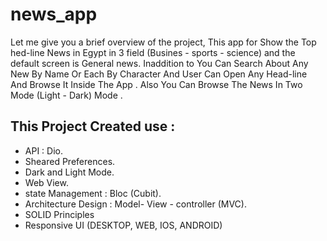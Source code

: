 # news_app

Let me give you a brief overview of the project, This app for Show the Top hed-line News in Egypt in 3 field (Busines - sports - science) and the default screen is General news.
Inaddition to You Can Search About Any New By Name Or Each By Character And User Can Open Any Head-line And Browse It Inside The App .
Also You Can Browse The News In Two Mode (Light - Dark) Mode .

## This Project Created use :

- API : Dio.
- Sheared Preferences.
- Dark and Light Mode.
- Web View.
- state Management : Bloc (Cubit).
- Architecture Design : Model- View - controller (MVC).
- SOLID Principles
- Responsive UI (DESKTOP, WEB, IOS, ANDROID)

